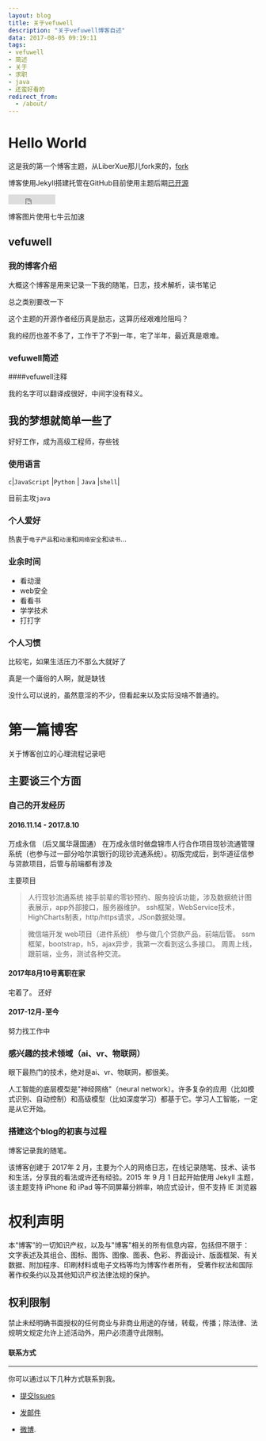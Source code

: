 ```yaml
---
layout: blog
title: 关于vefuwell
description: "关于vefuwell博客自述"
data: 2017-08-05 09:19:11
tags: 
- vefuwell
- 简述
- 关于
- 求职
- java
- 还蛮好看的
redirect_from:
  - /about/
---
```


# Hello World
 
这是我的第一个博客主题，从LiberXue那儿fork来的，[fork](https://github.com/liberxue/liberxue.github.io/fork)
 
博客使用Jekyll搭建托管在GitHub目前使用主题后期[已开源](https://github.com/vefuwell/vefuwell.github.io)
 
<iframe src="http://ghbtns.com/github-btn.html?user=vefuwell&repo=vefuwell.github.io&type=fork&count=true" allowtransparency="true" frameborder="0" scrolling="0" width="95" height="20"></iframe>
 

博客图片使用七牛云加速

##  vefuwell
 
### 我的博客介绍
 
 
大概这个博客是用来记录一下我的随笔，日志，技术解析，读书笔记

总之类别要改一下
 
这个主题的开源作者经历真是励志，这算历经艰难险阻吗？
 
我的经历也差不多了，工作干了不到一年，宅了半年，最近真是艰难。
 
### vefuwell简述
 
####vefuwell注释
 
我的名字可以翻译成很好，中间字没有释义。
 


## 我的梦想就简单一些了

好好工作，成为高级工程师，存些钱

### 使用语言

``c``|``JavaScript`` |``Python`` |
``Java`` |``shell``|
 

 目前主攻``java``
  
### 个人爱好

 热衷于``电子产品``和``动漫``和``网络安全``和``读书``...
 
### 业余时间

- 看动漫
- web安全
- 看看书
- 学学技术
- 打打字

### 个人习惯
 
比较宅，如果生活压力不那么大就好了
 
真是一个庸俗的人啊，就是缺钱
 
没什么可以说的，虽然意淫的不少，但看起来以及实际没啥不普通的。
 
 
# 第一篇博客
 
关于博客创立的心理流程记录吧

 
## 主要谈三个方面
 
### 自己的开发经历

#### 2016.11.14 - 2017.8.10
万成永信  （后又属华晟国通）
在万成永信时做盘锦市人行合作项目现钞流通管理系统（也参与过一部分哈尔滨银行的现钞流通系统）。初版完成后，到华道征信参与贷款项目，后管与前端都有涉及

主要项目
>人行现钞流通系统
接手前辈的零钞预约、服务投诉功能，涉及数据统计图表展示，app外部接口，服务器维护。
ssh框架，WebService技术，HighCharts制表，http/https请求，JSon数据处理。

> 微信端开发 web项目（进件系统） 
参与做几个贷款产品，前端后管。
ssm框架，bootstrap，h5，ajax异步，我第一次看到这么多接口。
周周上线，跟前端，业务，测试各种交流。


#### 2017年8月10号离职在家
宅着了。
还好


#### 2017-12月-至今
努力找工作中
 
 
### 感兴趣的技术领域（ai、vr、物联网）

眼下最热门的技术，绝对是ai、vr、物联网，都很美。

人工智能的底层模型是"神经网络"（neural network）。许多复杂的应用（比如模式识别、自动控制）和高级模型（比如深度学习）都基于它。学习人工智能，一定是从它开始。
 
### 搭建这个blog的初衷与过程
 
博客记录我的随笔。

该博客创建于 2017年 2 月，主要为个人的网络日志，在线记录随笔、技术、读书和生活，分享我的看法或许还有经验。2015 年 9 月 1 日起开始使用  Jekyll 主题，该主题支持 iPhone 和 iPad 等不同屏幕分辨率，响应式设计，但不支持 IE 浏览器



# 权利声明
 
本“博客”的一切知识产权，以及与"博客"相关的所有信息内容，包括但不限于： 文字表述及其组合、图标、图饰、图像、图表、色彩、界面设计、版面框架、有关数据、附加程序、印刷材料或电子文档等均为博客作者所有， 受著作权法和国际著作权条约以及其他知识产权法律法规的保护。

## 权利限制
 
禁止未经明确书面授权的任何商业与非商业用途的存储，转载，传播；除法律、法规明文规定允许上述活动外，用户必须遵守此限制。







#### 联系方式
******
 
你可以通过以下几种方式联系到我。

* [提交Issues](https://github.com/vefuwell/vefuwell.github.io/issues)
 
* [发邮件](mailto:saninvshen@gmail@gmail.com)
 
* [微博](http://weibo.com/u/3922720609).
